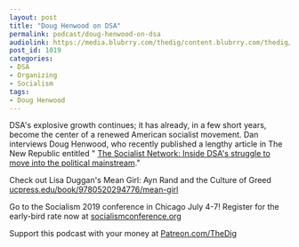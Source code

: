 ```yaml
---
layout: post
title: "Doug Henwood on DSA"
permalink: podcast/doug-henwood-on-dsa
audiolink: https://media.blubrry.com/thedig/content.blubrry.com/thedig/The_Dig-EP_198-Henwood.mp3
post_id: 1019
categories: 
- DSA
- Organizing
- Socialism
tags: 
- Doug Henwood
---
```


DSA's explosive growth continues; it has already, in a few short years, become the center of a renewed American socialist movement. Dan interviews Doug Henwood, who recently published a lengthy article in The New Republic entitled "
[The Socialist Network: Inside DSA's struggle to move into the political mainstream](https://newrepublic.com/article/153768/inside-democratic-socialists-america-struggle-political-mainstream)." 

Check out Lisa Duggan's Mean Girl: Ayn Rand and the Culture of Greed 
[ucpress.edu/book/9780520294776/mean-girl](https://ucpress.edu/book/9780520294776/mean-girl)

Go to the Socialism 2019 conference in Chicago July 4-7! Register for the early-bird rate now at 
[socialismconference.org](https://socialismconference.org)

Support this podcast with your money at 
[Patreon.com/TheDig](https://Patreon.com/TheDig)